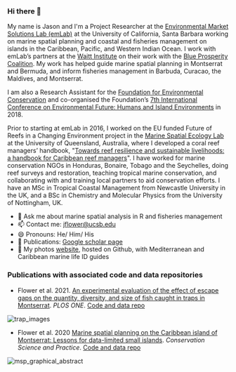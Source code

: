 ### Hi there 👋

<!--
**jflowernet/jflowernet** is a ✨ _special_ ✨ repository because its `README.md` (this file) appears on your GitHub profile.

Here are some ideas to get you started:

- 🔭 I’m currently working on ...
- 🌱 I’m currently learning ...
- 👯 I’m looking to collaborate on ...
- 🤔 I’m looking for help with ...
- 💬 Ask me about ...
- 📫 How to reach me: ...
- 😄 Pronouns: ...
- ⚡ Fun fact: ...
-->

My name is Jason and I'm a Project Researcher at the [Environmental Market Solutions Lab (emLab)](https://emlab.msi.ucsb.edu/) at the University of California, Santa Barbara working on marine spatial planning and coastal and fisheries management on islands in the Caribbean, Pacific, and Western Indian Ocean. I work with emLab’s partners at the [Waitt Institute](https://www.waittinstitute.org/) on their work with the [Blue Prosperity Coalition](https://www.blueprosperity.org/). My work has helped guide marine spatial planning in Montserrat and Bermuda, and inform fisheries management in Barbuda, Curacao, the Maldives, and Montserrat. 

I am also a Research Assistant for the [Foundation for Environmental Conservation](https://foundationforec.org/) and co-organised the Foundation’s [7th International Conference on Environmental Future: Humans and Island Environments](https://foundationforec.org/7th-international-conference-on-environmental-future/) in 2018. 

Prior to starting at emLab in 2016, I worked on the EU funded Future of Reefs in a Changing Environment project in the [Marine Spatial Ecology Lab](https://www.marinespatialecologylab.org/) at the University of Queensland, Australia, where I developed a coral reef managers’ handbook, "[Towards reef resilience and sustainable livelihoods: a handbook for Caribbean reef managers](https://www.marinespatialecologylab.org/coral-reef-managers-handbook)". I have worked for marine conservation NGOs in Honduras, Bonaire, Tobago and the Seychelles, doing reef surveys and restoration, teaching tropical marine conservation, and collaborating with and training local partners to aid conservation efforts. I have an MSc in Tropical Coastal Management from Newcastle University in the UK, and a BSc in Chemistry and Molecular Physics from the University of Nottingham, UK.

- 💬 Ask me about marine spatial analysis in R and fisheries management
- 📫 Contact me: [jflower@ucsb.edu](mailto:jflower@ucsb.edu)
- 😄 Pronouns: He/ Him/ His
- 📓 Publications: [Google scholar page](https://scholar.google.com/citations?user=Hi4TYHgAAAAJ&hl=en&oi=ao)
- 📸 My photos [website](https://jflowernet.github.io/index.html), hosted on Github, with Mediterranean and Caribbean marine life ID guides

### Publications with associated code and data repositories

- Flower et al. 2021. [An experimental evaluation of the effect of escape gaps on the quantity, diversity, and size of fish caught in traps in Montserrat](https://doi.org/10.1371/journal.pone.0261119). *PLOS ONE*. [Code and data repo](https://github.com/emlab-ucsb/montserrat-trap-experiment-paper)

![trap_images](https://user-images.githubusercontent.com/17166483/183781763-c9b53521-486e-4a7c-8ee8-9d5cd6245e71.jpg)
- Flower et al. 2020 [Marine spatial planning on the Caribbean island of Montserrat: Lessons for data-limited small islands](https://doi.org/10.1111/csp2.158). *Conservation Science and Practice*. [Code and data repo](https://github.com/jflowernet/Montserrat_MSP_prioritization)

![msp_graphical_abstract](https://user-images.githubusercontent.com/17166483/183781777-ce4a517d-39cd-4035-9cc6-5777b4a1fff6.png)

